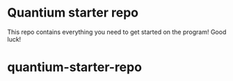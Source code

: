 # Quantium starter repo
This repo contains everything you need to get started on the program! Good luck!
# quantium-starter-repo
